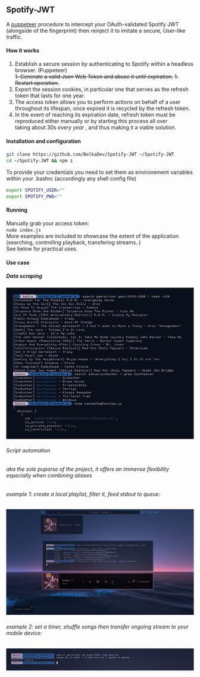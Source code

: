 ## Spotify-JWT
 A [puppeteer](https://github.com/puppeteer/puppeteer) procedure to intercept your OAuth-validated Spotify JWT (alongside of the fingerprint) then reinject it to imitate a secure, User-like traffic.
#### How it works
1. Establish a secure session by authenticating to Spotify within a headless browser. (Puppeteer) <br>
<strike>1. Generate a valid Json Web Token and abuse it until expiration.</strike>
<strike>1. Restart operation.</strike>
2. Export the session cookies, in particular one that serves as the refresh token that lasts for one year.
3. The access token allows you to perform actions on behalf of a user throughout its lifespan, once expired it is recycled by the refresh token.
4. In the event of reaching its expiration date, refresh token must be reproduced either manually or by starting this process all over <br>
taking about 30s <i> every year </i>, and thus making it a viable solution.

#### Installation and configuration
```bash
git clone https://github.com/BelkaDev/Spotify-JWT ~/Spotify-JWT
cd ~/Spotify-JWT && npm i
```
To provide your credentials you need to set them as environement variables within your .bashrc (accordingly any shell config file) <br>
``` bash
export SPOTIFY_USER=""
export SPOTIFY_PWD=""
```
#### Running
Manually grab your access token: <br>
`node index.js` <br>
More examples are included to showcase the extent of the application (searching, controlling playback, transfering streams..) </br>
See below for practical uses.

#### Use case
##### Data scraping 
![scraping](src/scraping.png)
###### Script automation 
###### aka the sole puporse of the project, it offers an immense flexibility especially when combining aliases
###### example 1: create a local playlist, filter it, feed stdout to queue:
![example 1](src/automation1.png)
###### example 2: set a timer, shuffle songs then transfer ongoing stream to your mobile device:
![example 2](src/automation2.png)


